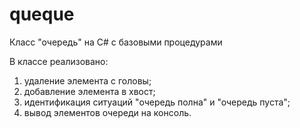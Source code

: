 # queque
Класс "очередь" на C# с базовыми процедурами

В классе реализовано:
1) удаление элемента с головы;
2) добавление элемента в хвост;
3) идентификация ситуаций "очеpедь полна" и "очеpедь пуста";
4) вывод элементов очереди на консоль.
